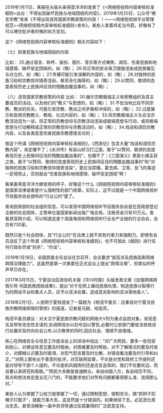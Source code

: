 2019年1月11日，某报在头版头条得意洋洋的发表了《<网络短视频内容审核标准细则>出台：不得出现破坏民族与地域团结的内容》，2019年1月20日，公众号“微言宗教”发表《不得出现违背国家宗教政策的内容！！——<网络短视频平台管理规范><网络短视频内容审核标准细则>发布》。某些人拿着鸡毛当令箭，好像有了可以堵住批评者的嘴的尚方宝剑。

这个《网络短视频内容审核标准细则》相关内容如下：

（七）损害民族与地域团结的内容

比如：
25.通过语言、称呼、装扮、图片、音乐等方式嘲笑、调侃、伤害民族和地域感情、破坏安定团结的，如（略）；
26.将正常的安全保卫措施渲染成民族偏见与对立的，如（略）；
27.传播可能引发误解的内容的，如（略）；
28.对独特的民族习俗和宗教信仰猎奇渲染，甚至丑化侮辱的，如（略）；
29.以赞同、歌颂的态度表现历史上民族间征伐的残酷血腥战事的，如（略）；

（八）违背国家宗教政策的内容
比如：
30.展示宗教极端主义和邪教组织及其主要成员的活动，以及他们的“教义”与思想的，如（略）；
31.不恰当地比较不同宗教、教派的优劣，可能引发宗教、教派之间矛盾和冲突的，如（略）；
32.过度展示和宣扬宗教教义、教规、仪式内容的，如（略）；
33.将宗教极端主义与合法宗教活动混为一谈，将正常的宗教信仰与宗教活动渲染成极端思想与行动，或将极端思想与行动解释成正常的宗教信仰与宗教活动的，如（略）；
34.戏说和调侃宗教内容，以及各类恶意伤害民族宗教感情言论的；

按这个所谓《网络短视频内容审核标准细则》，《西游记》包含大量“戏说和调侃宗教内容”，肯定播不了；《水浒传》有梁山好汉打辽国，属于“以赞同、歌颂的态度表现历史上民族间征伐的残酷血腥战事的”，也播不了；《三国演义》里面七擒孟获之类，属于“以赞同、歌颂的态度表现历史上民族间征伐的残酷血腥战事的”和“对独特的民族习俗和宗教信仰猎奇渲染”，更应当禁播。霍去病、卫青、岳飞的事迹一定得禁止，否则就会“伤害民族和地域感情、破坏安定团结”啊！

看某委得意洋洋大肆宣扬的样子，好像这个什么《网络短视频内容审核标准细则》是国家法律或者是什么强制性的部门规章。实际上，这不过就是一个中国网络视听节目服务协会颁布的“行业公约”罢了。

查询民政部的社会组织信息，可以发现中国网络视听节目服务协会是在民政部登记注册的社会团体，主管单位是国家新闻出版广电总局，注册资金只有10万元。查看其官网介绍，可以知道这是个涵盖电视和网络视听行业全产业链的行业协会，会员有730家。

既然只是个社会团体，其“行业公约”在法律上就不具有约束力和强制力。即使有会员违反了这个所谓《网络短视频内容审核标准细则》，也不可按此《细则》进行任何行政处罚或“封杀”、“约谈”。

2019年1月18日，全国民委主任会议在京召开，会议要求“提高涉及民族因素网络舆情治理能力”。这虽然是第一次某委在正式会议上提出“舆情治理”，但类似的呼声早已存在。

2017年3月15日，宁夏自治区政协机关报《华兴时报》头版发表文章《加强网络舆情引导 巩固民族团结成果》，提出“对于在网上煽动民族仇恨、制造民族分裂等行为的网站平台和重点人员，应予以坚决处置，造成恶劣影响的坚决落地查人”。

2018年2月1日，人民网宁夏频道发了一篇题为《杨茂平委员：应重视对宁夏涉民族宗教网络舆情的管控》的报道，记者是马甜、哈丽芳。

杨茂平委员建议：对关注宁夏民族宗教问题的网络大V列为重点监控对象，发现恶劣且带有攻击性言语的,协调网信办以封号加以警告,必要时公安部门要依法依规进行处置并及时向社会公布,以示教育的同时,回应社会、理顺不良情绪。

核心在网络安全与信息工作座谈会上的讲话中指出：“对广大网民，要多一些包容和耐心，对建设性意见要及时吸纳，对困难要及时帮助，对不了解情况的要及时宣介，对模糊认识要及时廓清，对怨气怨言要及时化解，对错误看法要及时引导和纠正。”“对网上那些出于善意的批评，对互联网监督，不论是对党和政府工作提的还是对领导干部个人提的，不论是和风细雨的还是忠言逆耳的，我们不仅要欢迎，而且要认真研究和吸取。”“网民大多数是普通群众，来自四面八方，各自经历不同，观点和想法肯定是五花八门的，不能要求他们对所有问题都看得那么准、说得那么对。”

某些人认为掌握了公权力就掌握了一切，通过限制思想，钳制言论，搞“抓辫子扣帽子打棍子”，就能万事大吉，这显然是十分错误的。如果继续下去，必定恶化政治生态，甚至消解新一届中央领导通过反腐赢得的广泛民意支持。
